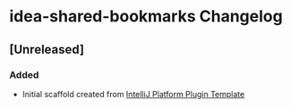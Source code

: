 <!-- Keep a Changelog guide -> https://keepachangelog.com -->

# idea-shared-bookmarks Changelog

## [Unreleased]
### Added
- Initial scaffold created from [IntelliJ Platform Plugin Template](https://github.com/JetBrains/intellij-platform-plugin-template)
